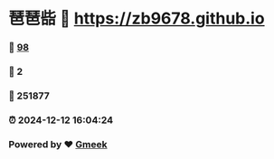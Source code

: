 # 琶琶啙 :link: https://zb9678.github.io 
### :page_facing_up: [98](https://zb9678.github.io/tag.html) 
### :speech_balloon: 2 
### :hibiscus: 251877 
### :alarm_clock: 2024-12-12 16:04:24 
### Powered by :heart: [Gmeek](https://github.com/Meekdai/Gmeek)
